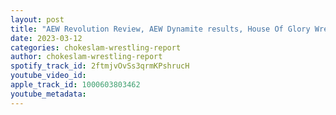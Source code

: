 ```yaml
---
layout: post
title: "AEW Revolution Review, AEW Dynamite results, House Of Glory Wrestling results, WWE News plus more"
date: 2023-03-12
categories: chokeslam-wrestling-report
author: chokeslam-wrestling-report
spotify_track_id: 2ftmjvOvSs3qrmKPshrucH
youtube_video_id: 
apple_track_id: 1000603803462
youtube_metadata: 
---
```

